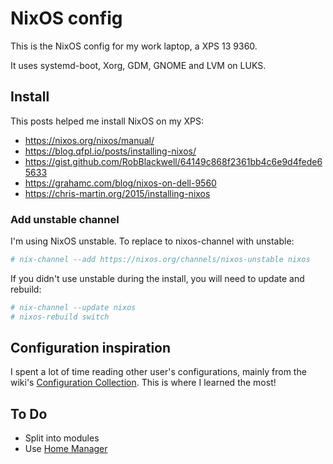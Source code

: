 # NixOS config

This is the NixOS config for my work laptop, a XPS 13 9360.

It uses systemd-boot, Xorg, GDM, GNOME and LVM on LUKS.

## Install

This posts helped me install NixOS on my XPS:

- https://nixos.org/nixos/manual/
- https://blog.qfpl.io/posts/installing-nixos/
- https://gist.github.com/RobBlackwell/64149c868f2361bb4c6e9d4fede65633
- https://grahamc.com/blog/nixos-on-dell-9560
- https://chris-martin.org/2015/installing-nixos

### Add unstable channel

I'm using NixOS unstable. To replace to nixos-channel with unstable:

```sh
# nix-channel --add https://nixos.org/channels/nixos-unstable nixos
```

If you didn't use unstable during the install, you will need to update and rebuild:

```sh
# nix-channel --update nixos
# nixos-rebuild switch
```

## Configuration inspiration

I spent a lot of time reading other user's configurations, mainly from the wiki's [Configuration Collection](https://nixos.wiki/wiki/Configuration_Collection). This is where I learned the most!

## To Do

- Split into modules
- Use [Home Manager](https://github.com/rycee/home-manager)
